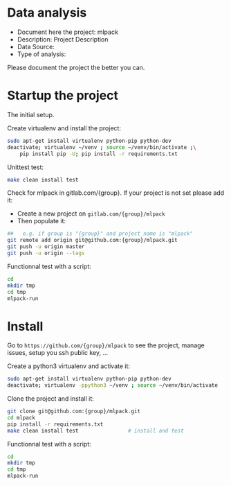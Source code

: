 # Data analysis
- Document here the project: mlpack
- Description: Project Description
- Data Source:
- Type of analysis:

Please document the project the better you can.

# Startup the project

The initial setup.

Create virtualenv and install the project:
```bash
sudo apt-get install virtualenv python-pip python-dev
deactivate; virtualenv ~/venv ; source ~/venv/bin/activate ;\
    pip install pip -U; pip install -r requirements.txt
```

Unittest test:
```bash
make clean install test
```

Check for mlpack in gitlab.com/{group}.
If your project is not set please add it:

- Create a new project on `gitlab.com/{group}/mlpack`
- Then populate it:

```bash
##   e.g. if group is "{group}" and project_name is "mlpack"
git remote add origin git@github.com:{group}/mlpack.git
git push -u origin master
git push -u origin --tags
```

Functionnal test with a script:

```bash
cd
mkdir tmp
cd tmp
mlpack-run
```

# Install

Go to `https://github.com/{group}/mlpack` to see the project, manage issues,
setup you ssh public key, ...

Create a python3 virtualenv and activate it:

```bash
sudo apt-get install virtualenv python-pip python-dev
deactivate; virtualenv -ppython3 ~/venv ; source ~/venv/bin/activate
```

Clone the project and install it:

```bash
git clone git@github.com:{group}/mlpack.git
cd mlpack
pip install -r requirements.txt
make clean install test                # install and test
```
Functionnal test with a script:

```bash
cd
mkdir tmp
cd tmp
mlpack-run
```
